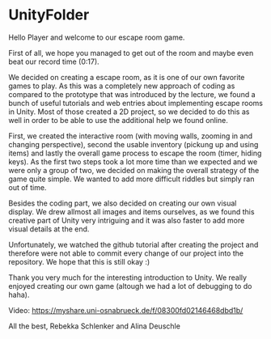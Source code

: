 # UnityFolder


Hello Player and welcome to our escape room game. 

First of all, we hope you managed to get out of the room and maybe even beat our record time (0:17).

We decided on creating a escape room, as it is one of our own favorite games to play. 
As this was a completely new approach of coding as compared to the prototype that was introduced by the lecture, 
we found a bunch of useful tutorials and web entries about implementing escape rooms in Unity. 
Most of those created a 2D project, so we decided to do this as well in order to be able to use the additional help we found online. 

First, we created the interactive room (with moving walls, zooming in and changing perspective), second the usable inventory (pickung up and using items) and lastly the overall game process to escape the room (timer, hiding keys).
As the first two steps took a lot more time than we expected and we were only a group of two, we decided on making the overall strategy of the game quite simple. 
We wanted to add more difficult riddles but simply ran out of time. 

Besides the coding part, we also decided on creating our own visual display. 
We drew allmost all images and items ourselves, as we found this creative part of Unity very intriguing and it was also faster to add more visual details at the end. 

Unfortunately, we watched the github tutorial after creating the project and therefore were not able to commit every change of our project into the repository. 
We hope that this is still okay :) 

Thank you very much for the interesting introduction to Unity. 
We really enjoyed creating our own game (altough we had a lot of debugging to do haha).

Video: https://myshare.uni-osnabrueck.de/f/08300fd02146468dbd1b/

All the best, 
Rebekka Schlenker and Alina Deuschle
